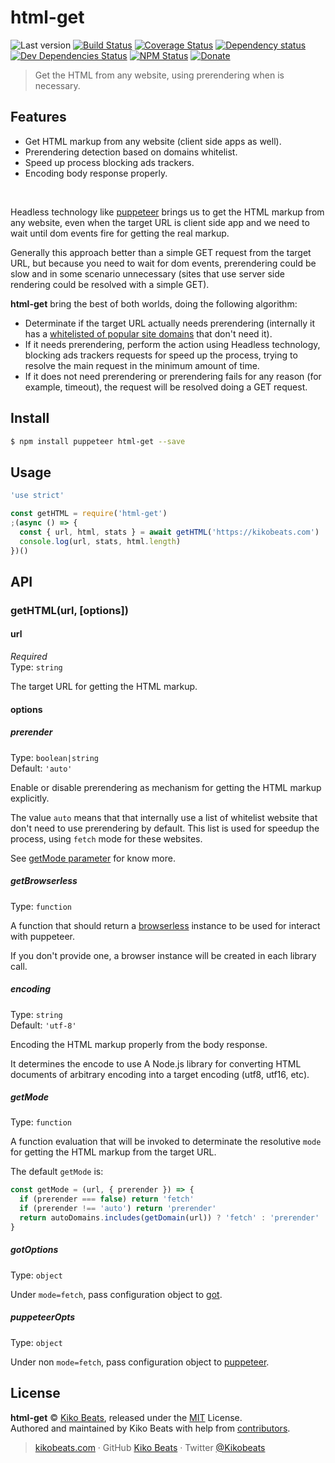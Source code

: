 # html-get

![Last version](https://img.shields.io/github/tag/Kikobeats/html-get.svg?style=flat-square)
[![Build Status](https://img.shields.io/travis/Kikobeats/html-get/master.svg?style=flat-square)](https://travis-ci.org/Kikobeats/html-get)
[![Coverage Status](https://img.shields.io/coveralls/Kikobeats/html-get.svg?style=flat-square)](https://coveralls.io/github/Kikobeats/html-get)
[![Dependency status](https://img.shields.io/david/Kikobeats/html-get.svg?style=flat-square)](https://david-dm.org/Kikobeats/html-get)
[![Dev Dependencies Status](https://img.shields.io/david/dev/Kikobeats/html-get.svg?style=flat-square)](https://david-dm.org/Kikobeats/html-get#info=devDependencies)
[![NPM Status](https://img.shields.io/npm/dm/html-get.svg?style=flat-square)](https://www.npmjs.org/package/html-get)
[![Donate](https://img.shields.io/badge/donate-paypal-blue.svg?style=flat-square)](https://paypal.me/Kikobeats)

> Get the HTML from any website, using prerendering when is necessary.

## Features

- Get HTML markup from any website (client side apps as well).
- Prerendering detection based on domains whitelist.
- Speed up process blocking ads trackers.
- Encoding body response properly.

<br>

Headless technology like [puppeteer](https://github.com/GoogleChrome/puppeteer) brings us to get the HTML markup from any website, even when the target URL is client side app and we need to wait until dom events fire for getting the real markup.

Generally this approach better than a simple GET request from the target URL, but because you need to wait for dom events, prerendering could be slow and in some scenario unnecessary (sites that use server side rendering could be resolved with a simple GET).

**html-get** bring the best of both worlds, doing the following algorithm:

- Determinate if the target URL actually needs prerendering (internally it has a [whitelisted of popular site domains](https://github.com/Kikobeats/html-get/blob/master/src/auto-domains.js) that don't need it).
- If it needs prerendering, perform the action using Headless technology, blocking ads trackers requests for speed up the process, trying to resolve the main request in the minimum amount of time.
- If it does not need prerendering or prerendering fails for any reason (for example, timeout), the request will be resolved doing a GET request.


## Install

```bash
$ npm install puppeteer html-get --save
```

## Usage

```js
'use strict'

const getHTML = require('html-get')
;(async () => {
  const { url, html, stats } = await getHTML('https://kikobeats.com')
  console.log(url, stats, html.length)
})()
```

## API

### getHTML(url, [options])

#### url

*Required*<br>
Type: `string`

The target URL for getting the HTML markup.

#### options

##### prerender

Type: `boolean|string`<br>
Default: `'auto'`

Enable or disable prerendering as mechanism for getting the HTML markup explicitly.

The value `auto` means that that internally use a list of whitelist website that don't need to use prerendering by default. This list is used for speedup the process, using `fetch` mode for these websites.

See [getMode parameter](#getMode) for know more.

##### getBrowserless

Type: `function`<br>

A function that should return a [browserless](https://browserless.js.org/) instance to be used for interact with puppeteer.

If you don't provide one, a browser instance will be created in each library call.

##### encoding

Type: `string`<br>
Default: `'utf-8'`

Encoding the HTML markup properly from the body response.

It determines the encode to use A Node.js library for converting HTML documents of arbitrary encoding into a target encoding (utf8, utf16, etc).

##### getMode

Type: `function`<br>

A function evaluation that will be invoked to determinate the resolutive `mode` for getting the HTML markup from the target URL.

The default `getMode` is:

```js
const getMode = (url, { prerender }) => {
  if (prerender === false) return 'fetch'
  if (prerender !== 'auto') return 'prerender'
  return autoDomains.includes(getDomain(url)) ? 'fetch' : 'prerender'
}
```

##### gotOptions

Type: `object`<br>

Under `mode=fetch`, pass configuration object to [got](https://www.npmjs.com/package/got).

##### puppeteerOpts

Type: `object`

Under non `mode=fetch`, pass configuration object to [puppeteer](https://www.npmjs.com/package/puppeteer).

## License

**html-get** © [Kiko Beats](https://kikobeats.com), released under the [MIT](https://github.com/Kikobeats/html-get/blob/master/LICENSE.md) License.<br>
Authored and maintained by Kiko Beats with help from [contributors](https://github.com/Kikobeats/html-get/contributors).

> [kikobeats.com](https://kikobeats.com) · GitHub [Kiko Beats](https://github.com/Kikobeats) · Twitter [@Kikobeats](https://twitter.com/Kikobeats)
